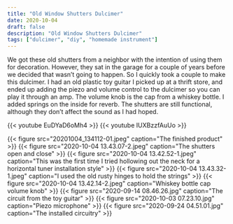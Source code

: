```yaml
---
title: "Old Window Shutters Dulcimer"
date: 2020-10-04
draft: false
description: "Old Window Shutters Dulcimer"
tags: ["dulcimer", "diy", "homemade instrument"]
---
```

We got these old shutters from a neighbor with the intention of using them for decoration. However, they sat in the garage for a couple of years before we decided that wasn’t going to happen. So I quickly took a couple to make this dulcimer. I had an old plastic toy guitar I picked up at a thrift store, and ended up adding the piezo and volume control to the dulcimer so you can play it through an amp. The volume knob is the cap from a whiskey bottle. I added springs on the inside for reverb. The shutters are still functional, although they don’t affect the sound as I had hoped.

{{< youtube EuDYaD6oMh4 >}}
{{< youtube IUXBzzfAuUo >}}

{{< figure src="20201004_134112-01.jpeg" caption="The finished product" >}}
{{< figure src="2020-10-04 13.43.07-2.jpeg" caption="The shutters open and close" >}}
{{< figure src="2020-10-04 13.42.52-1.jpeg" caption="This was the first time I tried hollowing out the neck for a horizontal tuner installation style" >}}
{{< figure src="2020-10-04 13.43.32-1.jpeg" caption="I used the old rusty hinges to hold the strings" >}}
{{< figure src="2020-10-04 13.42.14-2.jpeg" caption="Whiskey bottle cap volume knob" >}}
{{< figure src="2020-09-14 08.46.26.jpg" caption="The circuit from the toy guitar" >}}
{{< figure src="2020-10-03 07.23.10.jpg" caption="Piezo microphone" >}}
{{< figure src="2020-09-24 04.51.01.jpg" caption="The installed circuitry" >}}
